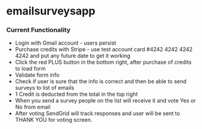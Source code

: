 # emailsurveysapp

### Current Functionality 
<ul>
<li>Login with Gmail account - users persist </br>
<li>Purchase credits with Stripe - use test account card #4242 4242 4242 4242 and put any future date to get it working </br>
<li>Click the red PLUS button in the bottom right, after purchase of credits to load form</br>
<li>Validate form info</br>
<li>Check if user is sure that the info is correct and then be able to send surveys to list of emails</br>
<li>1 Credit is deducted from the total in the top right </br>
<li>When you send a survey people on the list will receive it and vote Yes or No from email</br>
<li>After voting SendGrid will track responses and user will be sent to THANK YOU for voting screen.</br></li>
</ul>
